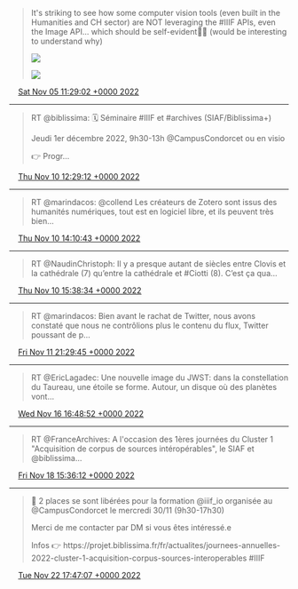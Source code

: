 > It's striking to see how some computer vision tools \(even  built in the Humanities and CH sector\) are NOT leveraging the \#IIIF APIs, even the Image API\.\.\. which should be self\-evident🤷‍♂️ \(would be interesting to understand why\) 
> 
> ![](../../media/1588855908406538240-Fgy-UjsWQAAlN6A.jpg)
> 
> ![](../../media/1588855908406538240-Fgy_tB-XEAAfsRI.jpg)

<img src="../../media/tweet.ico" width="12" /> [Sat Nov 05 11:29:02 +0000 2022](https://twitter.com/regisrob/status/1588855908406538240)

----

> RT @biblissima: 🗓️ Séminaire \#IIIF et \#archives \(SIAF/Biblissima\+\)  
>   
> Jeudi 1er décembre 2022, 9h30\-13h @CampusCondorcet ou en visio  
>   
> 👉 Progr…

<img src="../../media/tweet.ico" width="12" /> [Thu Nov 10 12:29:12 +0000 2022](https://twitter.com/regisrob/status/1590682986189815808)

----

> RT @marindacos: @collend Les créateurs de Zotero sont issus des humanités numériques, tout est en logiciel libre, et ils peuvent très bien…

<img src="../../media/tweet.ico" width="12" /> [Thu Nov 10 14:10:43 +0000 2022](https://twitter.com/regisrob/status/1590708536140779520)

----

> RT @NaudinChristoph: Il y a presque autant de siècles entre Clovis et la cathédrale \(7\) qu’entre la cathédrale et \#Ciotti \(8\)\. C’est ça qua…

<img src="../../media/tweet.ico" width="12" /> [Thu Nov 10 15:38:34 +0000 2022](https://twitter.com/regisrob/status/1590730644031934464)

----

> RT @marindacos: Bien avant le rachat de Twitter, nous avons constaté que nous ne contrôlions plus le contenu du flux, Twitter poussant de p…

<img src="../../media/tweet.ico" width="12" /> [Fri Nov 11 21:29:45 +0000 2022](https://twitter.com/regisrob/status/1591181411305693184)

----

> RT @EricLagadec: Une nouvelle image du JWST: dans la constellation du Taureau, une étoile se forme\. Autour, un disque où des planètes vont…

<img src="../../media/tweet.ico" width="12" /> [Wed Nov 16 16:48:52 +0000 2022](https://twitter.com/regisrob/status/1592922662896291840)

----

> RT @FranceArchives: A l'occasion des 1ères journées du Cluster 1 "Acquisition de corpus de sources intéropérables", le SIAF et @biblissima…

<img src="../../media/tweet.ico" width="12" /> [Fri Nov 18 15:36:12 +0000 2022](https://twitter.com/regisrob/status/1593629150153252864)

----

> 🔔 2 places se sont libérées pour la formation @iiif\_io organisée au @CampusCondorcet le mercredi 30/11 \(9h30\-17h30\)  
>   
> Merci de me contacter par DM si vous êtes intéressé\.e  
>   
> Infos 👉 https://projet\.biblissima\.fr/fr/actualites/journees\-annuelles\-2022\-cluster\-1\-acquisition\-corpus\-sources\-interoperables \#IIIF

<img src="../../media/tweet.ico" width="12" /> [Tue Nov 22 17:47:07 +0000 2022](https://twitter.com/regisrob/status/1595111649064923138)